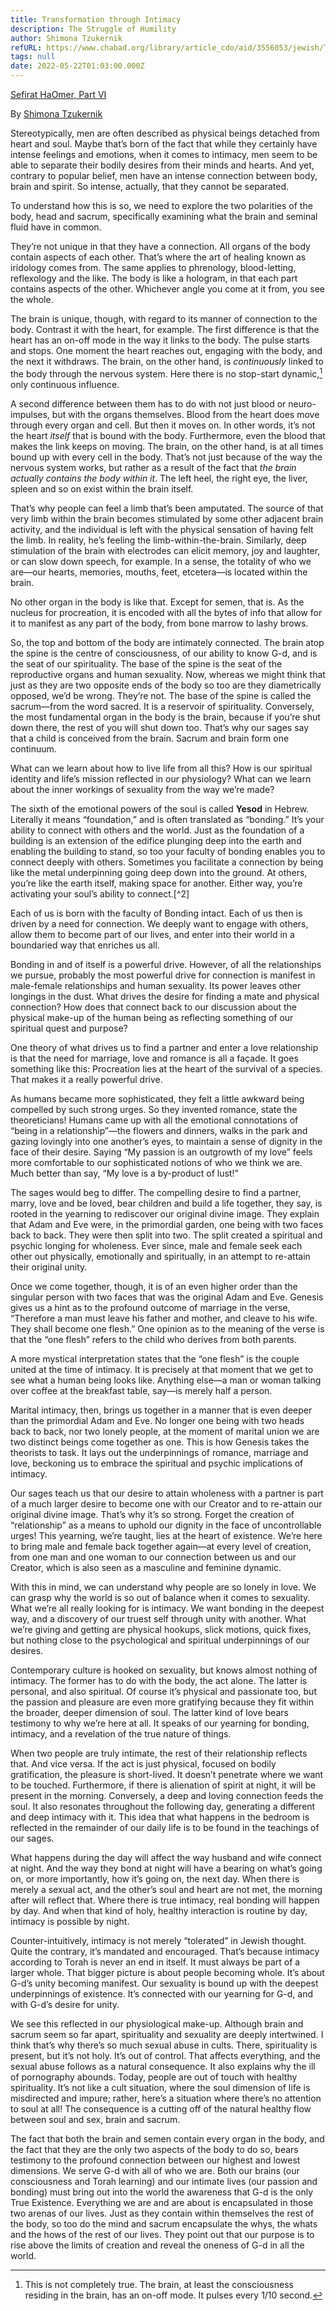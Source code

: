 ```yaml
---
title: Transformation through Intimacy
description: The Struggle of Humility
author: Shimona Tzukernik
refURL: https://www.chabad.org/library/article_cdo/aid/3556053/jewish/Transformation-Through-Intimacy.htm
tags: null
date: 2022-05-22T01:03:00.000Z
---
```


[Sefirat HaOmer, Part VI](https://www.chabad.org/library/article_cdo/aid/3556053/jewish/Transformation-Through-Intimacy.htm)

By [Shimona Tzukernik](https://www.chabad.org/search/keyword_cdo/kid/1575/jewish/Tzukernik-Shimona.htm)

Stereotypically, men are often described as physical beings detached from heart and soul. Maybe that’s born of the fact that while they certainly have intense feelings and emotions, when it comes to intimacy, men seem to be able to separate their bodily desires from their minds and hearts. And yet, contrary to popular belief, men have an intense connection between body, brain and spirit. So intense, actually, that they cannot be separated.

To understand how this is so, we need to explore the two polarities of the body, head and sacrum, specifically examining what the brain and seminal fluid have in common.

They’re not unique in that they have a connection. All organs of the body contain aspects of each other. That’s where the art of healing known as iridology comes from. The same applies to phrenology, blood-letting, reflexology and the like. The body is like a hologram, in that each part contains aspects of the other. Whichever angle you come at it from, you see the whole.

The brain is unique, though, with regard to its manner of connection to the body. Contrast it with the heart, for example.
The first difference is that the heart has an on-off mode in the way it links to the body. The pulse starts and stops. One moment the heart reaches out, engaging with the body, and the next it withdraws. The brain, on the other hand, is _continuously_ linked to the body through the nervous system. Here there is no stop-start dynamic,[^1] only continuous influence.

A second difference between them has to do with not just blood or neuro-impulses, but with the organs themselves. Blood from the heart does move through every organ and cell. But then it moves on. In other words, it’s not the heart _itself_ that is bound with the body. Furthermore, even the blood that makes the link keeps on moving. The brain, on the other hand, is at all times bound up with every cell in the body. That’s not just because of the way the nervous system works, but rather as a result of the fact that _the brain actually contains the body within it_. The left heel, the right eye, the liver, spleen and so on exist within the brain itself.

That’s why people can feel a limb that’s been amputated. The source of that very limb within the brain becomes stimulated by some other adjacent brain activity, and the individual is left with the physical sensation of having felt the limb. In reality, he’s feeling the limb-within-the-brain. Similarly, deep stimulation of the brain with electrodes can elicit memory, joy and laughter, or can slow down speech, for example. In a sense, the totality of who we are&mdash;our hearts, memories, mouths, feet, etcetera&mdash;is located within the brain.

No other organ in the body is like that. Except for semen, that is. As the nucleus for procreation, it is encoded with all the bytes of info that allow for it to manifest as any part of the body, from bone marrow to lashy brows.

So, the top and bottom of the body are intimately connected. The brain atop the spine is the centre of consciousness, of our ability to know G-d, and is the seat of our spirituality. The base of the spine is the seat of the reproductive organs and human sexuality. Now, whereas we might think that just as they are two opposite ends of the body so too are they diametrically opposed, we’d be wrong. They’re not. The base of the spine is called the sacrum&mdash;from the word sacred. It is a reservoir of spirituality. Conversely, the most fundamental organ in the body is the brain, because if you’re shut down there, the rest of you will shut down too. That’s why our sages say that a child is conceived from the brain. Sacrum and brain form one continuum.

What can we learn about how to live life from all this? How is our spiritual identity and life’s mission reflected in our physiology? What can we learn about the inner workings of sexuality from the way we’re made?

The sixth of the emotional powers of the soul is called **Yesod** in Hebrew. Literally it means “foundation,” and is often translated as “bonding.” It’s your ability to connect with others and the world. Just as the foundation of a building is an extension of the edifice plunging deep into the earth and enabling the building to stand, so too your faculty of bonding enables you to connect deeply with others. Sometimes you facilitate a connection by being like the metal underpinning going deep down into the ground. At others, you’re like the earth itself, making space for another. Either way, you’re activating your soul’s ability to connect.[^2]

Each of us is born with the faculty of Bonding intact. Each of us then is driven by a need for connection. We deeply want to engage with others, allow them to become part of our lives, and enter into their world in a boundaried way that enriches us all.

Bonding in and of itself is a powerful drive. However, of all the relationships we pursue, probably the most powerful drive for connection is manifest in male-female relationships and human sexuality. Its power leaves other longings in the dust. What drives the desire for finding a mate and physical connection? How does that connect back to our discussion about the physical make-up of the human being as reflecting something of our spiritual quest and purpose?

One theory of what drives us to find a partner and enter a love relationship is that the need for marriage, love and romance is all a façade. It goes something like this: Procreation lies at the heart of the survival of a species. That makes it a really powerful drive.

As humans became more sophisticated, they felt a little awkward being compelled by such strong urges. So they invented romance, state the theoreticians! Humans came up with all the emotional connotations of “being in a relationship”&mdash;the flowers and dinners, walks in the park and gazing lovingly into one another’s eyes, to maintain a sense of dignity in the face of their desire. Saying “My passion is an outgrowth of my love” feels more comfortable to our sophisticated notions of who we think we are. Much better than say, “My love is a by-product of lust!”

The sages would beg to differ. The compelling desire to find a partner, marry, love and be loved, bear children and build a life together, they say, is rooted in the yearning to rediscover our original divine image. They explain that Adam and Eve were, in the primordial garden, one being with two faces back to back. They were then split into two. The split created a spiritual and psychic longing for wholeness. Ever since, male and female seek each other out physically, emotionally and spiritually, in an attempt to re-attain their original unity.

Once we come together, though, it is of an even higher order than the singular person with two faces that was the original Adam and Eve. Genesis gives us a hint as to the profound outcome of marriage in the verse, “Therefore a man must leave his father and mother, and cleave to his wife. They shall become one flesh.” One opinion as to the meaning of the verse is that the “one flesh” refers to the child who derives from both parents.

A more mystical interpretation states that the “one flesh” is the couple united at the time of intimacy. It is precisely at that moment that we get to see what a human being looks like. Anything else&mdash;a man or woman talking over coffee at the breakfast table, say&mdash;is merely half a person.

Marital intimacy, then, brings us together in a manner that is even deeper than the primordial Adam and Eve. No longer one being with two heads back to back, nor two lonely people, at the moment of marital union we are two distinct beings come together as one. This is how Genesis takes the theorists to task. It lays out the underpinnings of romance, marriage and love, beckoning us to embrace the spiritual and psychic implications of intimacy.

Our sages teach us that our desire to attain wholeness with a partner is part of a much larger desire to become one with our Creator and to re-attain our original divine image. That’s why it’s so strong. Forget the creation of “relationship” as a means to uphold our dignity in the face of uncontrollable urges! This yearning, we’re taught, lies at the heart of existence. We’re here to bring male and female back together again&mdash;at every level of creation, from one man and one woman to our connection between us and our Creator, which is also seen as a masculine and feminine dynamic.

With this in mind, we can understand why people are so lonely in love. We can grasp why the world is so out of balance when it comes to sexuality. What we’re all really looking for is intimacy. We want bonding in the deepest way, and a discovery of our truest self through unity with another. What we’re giving and getting are physical hookups, slick motions, quick fixes, but nothing close to the psychological and spiritual underpinnings of our desires.

Contemporary culture is hooked on sexuality, but knows almost nothing of intimacy. The former has to do with the body, the act alone. The latter is personal, and also spiritual. Of course it’s physical and passionate too, but the passion and pleasure are even more gratifying because they fit within the broader, deeper dimension of soul. The latter kind of love bears testimony to why we’re here at all. It speaks of our yearning for bonding, intimacy, and a revelation of the true nature of things.

When two people are truly intimate, the rest of their relationship reflects that. And vice versa. If the act is just physical, focused on bodily gratification, the pleasure is short-lived. It doesn’t penetrate where we want to be touched. Furthermore, if there is alienation of spirit at night, it will be present in the morning. Conversely, a deep and loving connection feeds the soul. It also resonates throughout the following day, generating a different and deep intimacy with it.
This idea that what happens in the bedroom is reflected in the remainder of our daily life is to be found in the teachings of our sages.

What happens during the day will affect the way husband and wife connect at night. And the way they bond at night will have a bearing on what’s going on, or more importantly, how it’s going on, the next day. When there is merely a sexual act, and the other’s soul and heart are not met, the morning after will reflect that. Where there is true intimacy, real bonding will happen by day. And when that kind of holy, healthy interaction is routine by day, intimacy is possible by night.

Counter-intuitively, intimacy is not merely “tolerated” in Jewish thought. Quite the contrary, it’s mandated and encouraged. That’s because intimacy according to Torah is never an end in itself. It must always be part of a larger whole. That bigger picture is about people becoming whole. It’s about G-d’s unity becoming manifest. Our sexuality is bound up with the deepest underpinnings of existence. It’s connected with our yearning for G-d, and with G-d’s desire for unity.

We see this reflected in our physiological make-up. Although brain and sacrum seem so far apart, spirituality and sexuality are deeply intertwined. I think that’s why there’s so much sexual abuse in cults. There, spirituality is present, but it’s not holy. It’s out of control. That affects everything, and the sexual abuse follows as a natural consequence. It also explains why the ill of pornography abounds. Today, people are out of touch with healthy spirituality. It’s not like a cult situation, where the soul dimension of life is misdirected and impure; rather, here’s a situation where there’s no attention to soul at all! The consequence is a cutting off of the natural healthy flow between soul and sex, brain and sacrum.

The fact that both the brain and semen contain every organ in the body, and the fact that they are the only two aspects of the body to do so, bears testimony to the profound connection between our highest and lowest dimensions. We serve G-d with all of who we are. Both our brains (our consciousness and Torah learning) and our intimate lives (our passion and bonding) must bring out into the world the awareness that G-d is the only True Existence. Everything we are and are about is encapsulated in those two arenas of our lives. Just as they contain within themselves the rest of the body, so too do the mind and sacrum encapsulate the whys, the whats and the hows of the rest of our lives. They point out that our purpose is to rise above the limits of creation and reveal the oneness of G-d in all the world.

[^1]: This is not completely true. The brain, at least the consciousness residing in the brain, has an on-off mode. It pulses every 1/10 second.
